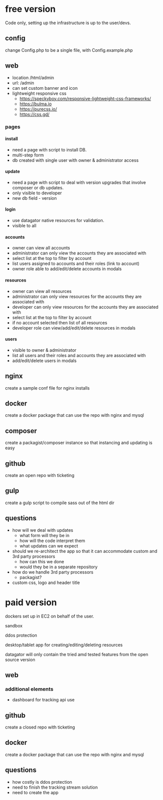 free version
============

Code only, setting up the infrastructure is up to the user/devs.

config
------

change Config.php to be a single file, with Config.example.php 

web
---

- location /html/admin
- url: /admin
- can set custom banner and icon
- lightweight responsive css
  - https://speckyboy.com/responsive-lightweight-css-frameworks/
  - https://bulma.io
  - https://purecss.io/
  - https://css.gd/

### pages

#### install

- need a page with script to install DB.
- multi-step form
- db created with single user with owner & administrator access

#### update

- need a page with script to deal with version upgrades that involve composer or db updates.
- only visible to developer
- new db field - version

#### login

- use datagator native resources for validation.
- visible to all

#### accounts

- owner can view all accounts
- administrator can only view the accounts they are associated with
- select list at the top to filter by account
- list users assigned to accounts and their roles (link to account)
- owner role able to add/edit/delete accounts in modals

#### resources

- owner can view all resources
- administrator can only view resources for the accounts they are associated with
- developer can only view resources for the accounts they are associated with
- select list at the top to filter by account
- if no account selected then list of all resources
- developer role can view/add/edit/delete resources in modals

#### users

- visible to owner & administrator
- list all users and their roles and accounts they are associated with
- add/edit/delete users in modals

nginx
-----

create a sample conf file for nginx installs

docker
------

create a docker package that can use the repo with nginx and mysql

composer
--------

create a packagist/composer instance so that instancing and updating is easy

github
------

create an open repo with ticketing

gulp
----

create a gulp script to compile sass out of the html dir

questions
---------

- how will we deal with updates
  - what form will they be in
  - how will the code interpret them
  - what updates can we expect
- should we re-architect the app so that it can accommodate custom and 3rd party processors
  - how can this we done
  - would they be in a separate repository
- how do we handle 3rd party processors
  - packagist?
- custom css, logo and header title

paid version
============

dockers set up in EC2 on behalf of the user.

sandbox

ddos protection

desktop/tablet app for creating/editing/deleting resources

datagator will only contain the tried amd tested features from the open source version

web
--- 

### additional elements

- dashboard for tracking api use

github
------

create a closed repo with ticketing

docker
------

create a docker package that can use the repo with nginx and mysql

questions
---------

- how costly is ddos protection
- need to finish the tracking stream solution
- need to create the app
